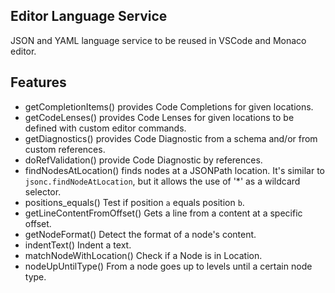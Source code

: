 ## Editor Language Service

JSON and YAML language service to be reused in VSCode and Monaco editor.

## Features

- getCompletionItems() provides Code Completions for given locations.
- getCodeLenses() provides Code Lenses for given locations to be defined with custom editor commands.
- getDiagnostics() provides Code Diagnostic from a schema and/or from custom references.
- doRefValidation() provide Code Diagnostic by references.
- findNodesAtLocation() finds nodes at a JSONPath location. It's similar to `jsonc.findNodeAtLocation`, but it allows the use of '\*' as a wildcard selector.
- positions_equals() Test if position `a` equals position `b`.
- getLineContentFromOffset() Gets a line from a content at a specific offset.
- getNodeFormat() Detect the format of a node's content.
- indentText() Indent a text.
- matchNodeWithLocation() Check if a Node is in Location.
- nodeUpUntilType() From a node goes up to levels until a certain node type.
